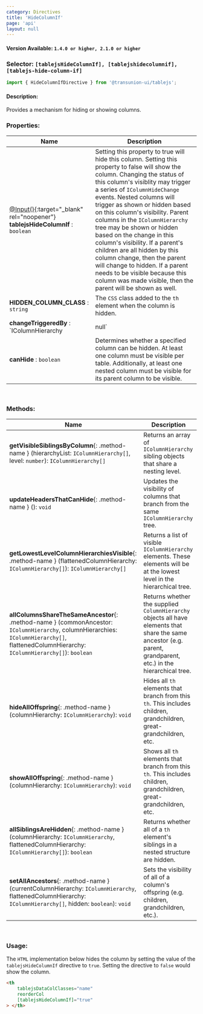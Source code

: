 ```yaml
---
category: Directives
title: 'HideColumnIf'
page: 'api'
layout: null
---
```


#### Version Available: `1.4.0 or higher, 2.1.0 or higher`

### Selector: `[tablejsHideColumnIf], [tablejshidecolumnif], [tablejs-hide-column-if]`
```typescript
import { HideColumnIfDirective } from '@transunion-ui/tablejs';
```

#### Description:

Provides a mechanism for hiding or showing columns.

### Properties:

| Name          | Description   |
| ------------- | ------------- |
| [@Input()](https://angular.io/api/core/Input){:target="_blank" rel="noopener"} **tablejsHideColumnIf** : `boolean` | Setting this property to true will hide this column. Setting this property to false will show the column. Changing the status of this column's visiblity may trigger a series of `IColumnHideChange` events. Nested columns will trigger as shown or hidden based on this column's visibility. Parent columns in the `IColumnHierarchy` tree may be shown or hidden based on the change in this column's visibility. If a parent's children are all hidden by this column change, then the parent will change to hidden. If a parent needs to be visible because this column was made visible, then the parent will be shown as well. |
| **HIDDEN_COLUMN_CLASS** : `string` | The `CSS` class added to the `th` element when the column is hidden. |
| **changeTriggeredBy** : `IColumnHierarchy | null` | Holds the changed columm hierachy. |
| **canHide** : `boolean` | Determines whether a specified column can be hidden. At least one column must be visible per table. Additionally, at least one nested column must be visible for its parent column to be visible. |

<br/>

### Methods:

| Name          | Description   |
| ------------- | ------------- |
| **getVisibleSiblingsByColumn**{: .method-name } (hierarchyList: `IColumnHierarchy[]`, level: `number`): `IColumnHierarchy[]` | Returns an array of `IColumnHierarchy` sibling objects that share a nesting level. |
| **updateHeadersThatCanHide**{: .method-name } (): `void` | Updates the visibility of columns that branch from the same `IColumnHierarchy` tree. | 
| **getLowestLevelColumnHierarchiesVisible**{: .method-name } (flattenedColumnHierarchy: `IColumnHierarchy[]`): `IColumnHierarchy[]` | Returns a list of visible `IColumnHierarchy` elements. These elements will be at the lowest level in the hierarchical tree. |
| **allColumnsShareTheSameAncestor**{: .method-name } (commonAncestor: `IColumnHierarchy`, columnHierarchies: `IColumnHierarchy[]`, flattenedColumnHierarchy: `IColumnHierarchy[]`): `boolean` | Returns whether the supplied `ColumnHierarchy` objects all have elements that share the same ancestor (e.g. parent, grandparent, etc.) in the hierarchical tree. | 
| **hideAllOffspring**{: .method-name } (columnHierarchy: `IColumnHierarchy`): `void` | Hides all `th` elements that branch from this `th`. This includes children, grandchildren, great-grandchildren, etc. |
| **showAllOffspring**{: .method-name } (columnHierarchy: `IColumnHierarchy`): `void` | Shows all `th` elements that branch from this `th`. This includes children, grandchildren, great-grandchildren, etc. |
| **allSiblingsAreHidden**{: .method-name } (columnHierarchy: `IColumnHierarchy`, flattenedColumnHierarchy: `IColumnHierarchy[]`): `boolean` | Returns whether all of a `th` element's siblings in a nested structure are hidden. |
| **setAllAncestors**{: .method-name } (currentColumnHierarchy: `IColumnHierarchy`, flattenedColumnHierarchy: `IColumnHierarchy[]`, hidden: `boolean`): `void` | Sets the visibility of all of a column's offspring (e.g. children, grandchildren, etc.). |

<br/>

### Usage:

The `HTML` implementation below hides the column by setting the value of the `tablejsHideColumnIf` directive to `true`. Setting the directive to `false` would show the column.

```html
<th
    tablejsDataColClasses="name"
    reorderCol
    [tablejsHideColumnIf]="true"
> </th>
```
